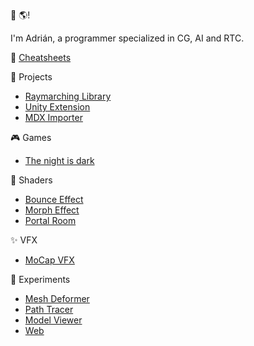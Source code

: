 :wave: :earth_americas:!

I'm Adrián, a programmer specialized in CG, AI and RTC.

:pushpin: [Cheatsheets](https://adcimon.github.io/cheatsheets/)

:hammer: Projects
* [Raymarching Library](https://github.com/adcimon/com.adcimon.raymarching)
* [Unity Extension](https://github.com/adcimon/com.adcimon.unity-extension)
* [MDX Importer](https://github.com/adcimon/com.adcimon.mdx-importer)

:video_game: Games
* [The night is dark](https://adcimon.github.io/the-night-is-dark/)

:art: Shaders
* [Bounce Effect](https://github.com/adcimon/vertex-shader-bounce-effect)
* [Morph Effect](https://github.com/adcimon/vertex-shader-morph-effect)
* [Portal Room](https://github.com/adcimon/stencil-buffer-portal-room)

:sparkles: VFX
* [MoCap VFX](https://github.com/adcimon/unity-barracuda-mocap-vfx)

:construction: Experiments
* [Mesh Deformer](https://github.com/adcimon/unity-job-system-mesh-deformer)
* [Path Tracer](https://github.com/adcimon/path-tracer)
* [Model Viewer](https://adcimon.github.io/web-model-viewer/)
* [Web](https://adcimon.github.io/web-experiments/)
